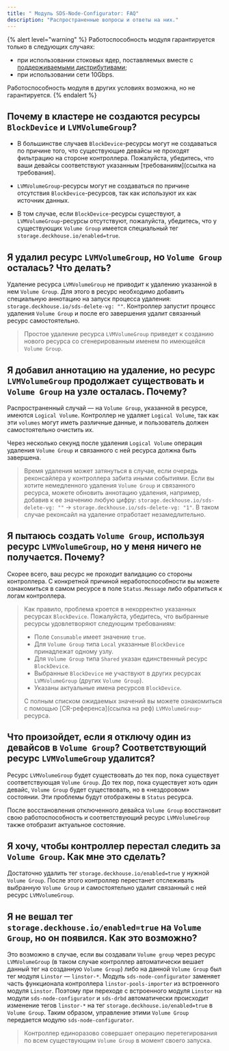 ```yaml
---
title: " Модуль SDS-Node-Configurator: FAQ"
description: "Распространенные вопросы и ответы на них."
---
```

{% alert level="warning" %}
Работоспособность модуля гарантируется только в следующих случаях:
- при использовании стоковых ядер, поставляемых вместе с [поддерживаемыми дистрибутивами](../../supported_versions.html#linux);
- при использовании сети 10Gbps.

Работоспособность модуля в других условиях возможна, но не гарантируется.
{% endalert %}

## Почему в кластере не создаются ресурсы `BlockDevice` и `LVMVolumeGroup`?

* В большинстве случаев `BlockDevice`-ресурсы могут не создаваться по причине того, что существующие девайсы не проходят фильтрацию на стороне контроллера. Пожалуйста, убедитесь, что ваши девайсы соответствуют указанным [требованиям](ссылка на требования).

* `LVMVolumeGroup`-ресурсы могут не создаваться по причине отсутствия `BlockDevice`-ресурсов, так как используют их как
источник данных.

* В том случае, если `BlockDevice`-ресурсы существуют, а `LVMVolumeGroup`-ресурсы отсутствуют, пожалуйста, убедитесь, что у существующих `Volume Group` имеется специальный тег `storage.deckhouse.io/enabled=true`.

## Я удалил ресурс `LVMVolumeGroup`, но `Volume Group` осталась? Что делать?

Удаление ресурса `LVMVolumeGroup` не приводит к удалению указанной в нем `Volume Group`. Для этого в ресурс необходимо
добавить специальную аннотацию на запуск процесса удаления: `storage.deckhouse.io/sds-delete-vg: ""`. Контроллер запустит
процесс удаления `Volume Group` и после его завершения удалит связанный ресурс самостоятельно.

> Простое удаление ресурса `LVMVolumeGroup` приведет к созданию нового ресурса со сгенерированным именем по имеющейся `Volume Group`.

## Я добавил аннотацию на удаление, но ресурс `LVMVolumeGroup` продолжает существовать и `Volume Group` на узле осталась. Почему?

Распространенный случай — на `Volume Group`, указанной в ресурсе, имеются `Logical Volume`. Контроллер не удаляет `Logical Volume`, так как эти `volumes` могут иметь различные данные, и пользователь должен самостоятельно очистить их.

Через несколько секунд после удаления `Logical Volume` операция удаления `Volume Group` и связанного с ней ресурса должна быть завершена.

> Время удаления может затянуться в случае, если очередь реконсайлера у контроллера забита иными событиями. Если вы хотите немедленного удаления `Volume Group` и связанного ресурса, можете обновить аннотацию удаления, например, добавив к ее значению любую цифру: `storage.deckhouse.io/sds-delete-vg: ""` -> `storage.deckhouse.io/sds-delete-vg: "1"`.
> В таком случае реконсайл на удаление отработает незамедлительно.

## Я пытаюсь создать `Volume Group`, используя ресурс `LVMVolumeGroup`, но у меня ничего не получается. Почему?

Скорее всего, ваш ресурс не проходит валидацию со стороны контроллера.
С конкретной причиной неработоспособности вы можете ознакомиться в самом ресурсе в поле `Status.Message` либо обратиться
к логам контроллера.

> Как правило, проблема кроется в некорректно указанных ресурсах `BlockDevice`. Пожалуйста, убедитесь, что выбранные
> ресурсы удовлетворяют следующим требованиям:
> - Поле `Consumable` имеет значение `true`.
> - Для `Volume Group` типа `Local` указанные `BlockDevice` принадлежат одному узлу.
> - Для `Volume Group` типа `Shared` указан единственный ресурс `BlockDevice`.
> - Выбранные `BlockDevice` не участвуют в других ресурсах `LVMVolumeGroup` (других `Volume Group`).
> - Указаны актуальные имена ресурсов `BlockDevice`.
>
> С полным списком ожидаемых значений вы можете ознакомиться с помощью [CR-референса](ссылка на реф) `LVMVolumeGroup`-ресурса.

## Что произойдет, если я отключу один из девайсов в `Volume Group`? Соответствующий ресурс `LVMVolumeGroup` удалится?

Ресурс `LVMVolumeGroup` будет существовать до тех пор, пока существует соответствующая `Volume Group`. До тех пор, пока
существует хоть один девайс, `Volume Group` будет существовать, но в «нездоровом» состоянии.
Эти проблемы будут отображены в `Status` ресурса.

После восстановления отключенного девайса `Volume Group` восстановит свою работоспособность и соответствующий ресурс `LVMVolumeGroup` также отобразит актуальное состояние.

## Я хочу, чтобы контроллер перестал следить за `Volume Group`. Как мне это сделать?

Достаточно удалить тег `storage.deckhouse.io/enabled=true` у нужной `Volume Group`. После этого контроллер перестанет отслеживать выбранную `Volume Group` и самостоятельно удалит связанный с ней ресурс `LVMVolumeGroup`.

## Я не вешал тег `storage.deckhouse.io/enabled=true` на `Volume Group`, но он появился. Как это возможно?

Это возможно в случае, если вы создавали `Volume group` через ресурс `LVMVolumeGroup` (в таком случае контроллер автоматически вешает данный тег на созданную `Volume Group`) либо на данной `Volume Group` был тег модуля `Linstor` — `linstor-*`.
Модуль `sds-node-configurator` заменяет часть функционала контроллера `linstor-pools-importer` из встроенного модуля `Linstor`.
Поэтому при переходе с встроенного модуля `Linstor` на модули `sds-node-configurator` и `sds-drbd` автоматически происходит изменение тегов `linstor-*` на тег `storage.deckhouse.io/enabled=true` в `Volume Group`. Таким образом, управление этими `Volume Group` передается модулю `sds-node-configurator`.

> Контроллер единоразово совершает операцию перетегирования по всем существующим `Volume Group` в момент своего запуска.
